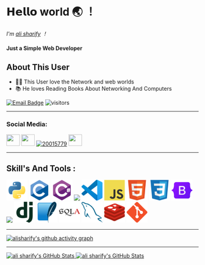 # 𝗛𝗲𝗹𝗹𝗼 <b>world</b> 🌏 ！ 

*I'm [ali sharify](https://github.com/alisharify7) ！*

#### Just a Simple Web Developer  


## About This User

- 👨‍💻 This User love the Network and web worlds
- :books: He loves Reading Books About Networking And Computers 

[![Email Badge](https://img.shields.io/badge/-Email-c14438?style=flat-square&logo=Gmail&logoColor=white&link=mailto:yaronhuang@foxmail.com)](mailto:alisharifyoffcial@gmail.com)
![visitors](https://visitor-badge.laobi.icu/badge?page_id=alisharify7)


---
### Social Media:
<span>
<a href="https://twitter.com/alisharify7" target="blank"><img src="https://raw.githubusercontent.com/rahuldkjain/github-profile-readme-generator/master/src/images/icons/Social/twitter.svg" height="30" width="35" /></a>
</span>

<span>
<a href="https://ir.linkedin.com/in/ali-sharify-b31422249?trk=people-guest_people_search-card" target="blank"><img  src="https://raw.githubusercontent.com/rahuldkjain/github-profile-readme-generator/master/src/images/icons/Social/linked-in-alt.svg" height="30" width="35" /></a>
</span>

<span>
<a href="https://stackoverflow.com/users/19970335/alisharify" target="blank"><img src="https://raw.githubusercontent.com/rahuldkjain/github-profile-readme-generator/master/src/images/icons/Social/stack-overflow.svg" alt="20015779" height="30" width="35" /></a>
</span>

<span>
<a href="https://instagram.com/ali.sharify.7" target="blank"><img  src="https://raw.githubusercontent.com/rahuldkjain/github-profile-readme-generator/master/src/images/icons/Social/instagram.svg"  height="30" width="35" /></a>
</<span>


---

## Skill's And Tools :

  
<span>
<img width="55" src="https://raw.githubusercontent.com/devicons/devicon/55609aa5bd817ff167afce0d965585c92040787a/icons/python/python-original.svg">
</span>  

<span>
<img width="55" src="https://raw.githubusercontent.com/devicons/devicon/55609aa5bd817ff167afce0d965585c92040787a/icons/c/c-original.svg">
</span> 

<span>
<img width="55" src="https://raw.githubusercontent.com/devicons/devicon/55609aa5bd817ff167afce0d965585c92040787a/icons/csharp/csharp-original.svg">
</span> 

<span>
<img width="55" src="https://upload.wikimedia.org/wikipedia/commons/thumb/1/1d/PyCharm_Icon.svg/512px-PyCharm_Icon.svg.png">
</span>  


<span>
<img width="55" src="https://raw.githubusercontent.com/devicons/devicon/55609aa5bd817ff167afce0d965585c92040787a/icons/vscode/vscode-original.svg">
</span>  

<span>
<img width="55" src="https://raw.githubusercontent.com/devicons/devicon/55609aa5bd817ff167afce0d965585c92040787a/icons/javascript/javascript-original.svg">
</span>  

<span>
<img width="55" src="https://raw.githubusercontent.com/devicons/devicon/55609aa5bd817ff167afce0d965585c92040787a/icons/html5/html5-original.svg">
</span>  

<span>
<img width="55" src="https://raw.githubusercontent.com/devicons/devicon/55609aa5bd817ff167afce0d965585c92040787a/icons/css3/css3-original.svg">
</span>  

<span>
<img width="55" src="https://raw.githubusercontent.com/devicons/devicon/55609aa5bd817ff167afce0d965585c92040787a/icons/bootstrap/bootstrap-original.svg">
</span>  

<span>
<img  width="145" src="https://flask.palletsprojects.com/en/3.0.x/_images/flask-horizontal.png">
</span>  


<span>
<img width="55" src="https://raw.githubusercontent.com/devicons/devicon/55609aa5bd817ff167afce0d965585c92040787a/icons/django/django-plain.svg">
</span>  

<span>
<img width="55" src="https://raw.githubusercontent.com/devicons/devicon/55609aa5bd817ff167afce0d965585c92040787a/icons/sqlite/sqlite-original.svg">
</span>  

<span>
<img width="55" src="https://raw.githubusercontent.com/devicons/devicon/55609aa5bd817ff167afce0d965585c92040787a/icons/sqlalchemy/sqlalchemy-original.svg">
</span>  

<span>
<img width="55" src="https://raw.githubusercontent.com/devicons/devicon/55609aa5bd817ff167afce0d965585c92040787a/icons/mysql/mysql-original.svg">
</span>  

<span>
<img width="55" src="https://raw.githubusercontent.com/devicons/devicon/55609aa5bd817ff167afce0d965585c92040787a/icons/redis/redis-original.svg">
</span>  

<span>
<img width="55" src="https://raw.githubusercontent.com/devicons/devicon/55609aa5bd817ff167afce0d965585c92040787a/icons/git/git-original.svg">
</span>  

---

[![alisharify's github activity graph](https://github-readme-activity-graph.vercel.app/graph?username=alisharify7&theme=github-compact)](https://github.com/ashutosh00710/github-readme-activity-graph)


---
<a href="https://github.com/alisharify7">
  <img  src="https://github-readme-stats.vercel.app/api?username=alisharify7&show_icons=true&line_height=30&count_private=true&title_color=ab72c0&text_color=ab72c0&icon_color=6aa6f8&bg_color=22272e" alt="ali sharify's GitHub Stats" />
</a>

<a href="https://github.com/alisharify7">
  <img  src="https://github-readme-stats.vercel.app/api/top-langs/?username=alisharify7&hide=html&langs_count=50&title_color=ab72c0&text_color=ab72c0&icon_color=6aa6f8&bg_color=22272e" alt="ali sharify's GitHub Stats" />
</a>

